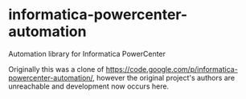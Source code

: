 informatica-powercenter-automation
==================================

Automation library for Informatica PowerCenter


Originally this was a clone of https://code.google.com/p/informatica-powercenter-automation/, however the original project's authors are unreachable and development now occurs here.
